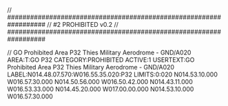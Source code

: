 // ##################################################################
//                 #2 PROHIBITED v0.2
// ##################################################################

// GO Prohibited Area P32 Thies Military Aerodrome - GND/A020
AREA:T:GO P32
CATEGORY:PROHIBITED
ACTIVE:1
USERTEXT:GO Prohibited Area P32 Thies Military Aerodrome - GND/A020
LABEL:N014.48.07.570:W016.55.35.020:P32
LIMITS:0:020
N014.53.10.000 W016.57.30.000
N014.50.56.000 W016.50.42.000
N014.43.11.000 W016.53.33.000
N014.45.20.000 W017.00.00.000
N014.53.10.000 W016.57.30.000